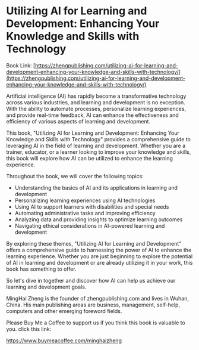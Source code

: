 # Utilizing AI for Learning and Development: Enhancing Your Knowledge and Skills with Technology

Book Link: [https://zhengpublishing.com/utilizing-ai-for-learning-and-development-enhancing-your-knowledge-and-skills-with-technology/](https://zhengpublishing.com/utilizing-ai-for-learning-and-development-enhancing-your-knowledge-and-skills-with-technology/)

Artificial intelligence (AI) has rapidly become a transformative technology across various industries, and learning and development is no exception. With the ability to automate processes, personalize learning experiences, and provide real-time feedback, AI can enhance the effectiveness and efficiency of various aspects of learning and development.

This book, "Utilizing AI for Learning and Development: Enhancing Your Knowledge and Skills with Technology" provides a comprehensive guide to leveraging AI in the field of learning and development. Whether you are a trainer, educator, or a learner looking to improve your knowledge and skills, this book will explore how AI can be utilized to enhance the learning experience.

Throughout the book, we will cover the following topics:

* Understanding the basics of AI and its applications in learning and development
* Personalizing learning experiences using AI technologies
* Using AI to support learners with disabilities and special needs
* Automating administrative tasks and improving efficiency
* Analyzing data and providing insights to optimize learning outcomes
* Navigating ethical considerations in AI-powered learning and development

By exploring these themes, "Utilizing AI for Learning and Development" offers a comprehensive guide to harnessing the power of AI to enhance the learning experience. Whether you are just beginning to explore the potential of AI in learning and development or are already utilizing it in your work, this book has something to offer.

So let's dive in together and discover how AI can help us achieve our learning and development goals.

MingHai Zheng is the founder of zhengpublishing.com and lives in Wuhan, China. His main publishing areas are business, management, self-help, computers and other emerging foreword fields.

Please Buy Me a Coffee to support us if you think this book is valuable to you. click this link:

https://www.buymeacoffee.com/minghaizheng
